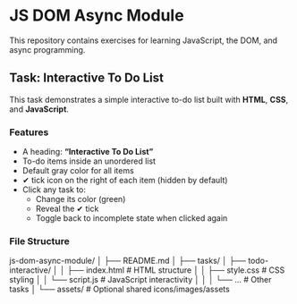 # JS DOM Async Module

This repository contains exercises for learning JavaScript, the DOM, and async programming.


## Task: Interactive To Do List

This task demonstrates a simple interactive to-do list built with **HTML**, **CSS**, and **JavaScript**.

### Features
- A heading: **“Interactive To Do List”**
- To-do items inside an unordered list
- Default gray color for all items
- ✔ tick icon on the right of each item (hidden by default)
- Click any task to:
  - Change its color (green)
  - Reveal the ✔ tick
  - Toggle back to incomplete state when clicked again

### File Structure

js-dom-async-module/
│
├── README.md
│
├── tasks/
│ ├── todo-interactive/
│ │ ├── index.html # HTML structure
│ │ ├── style.css # CSS styling
│ │ └── script.js # JavaScript interactivity
│ │
│ └── ... # Other tasks
│
└── assets/ # Optional shared icons/images/assets